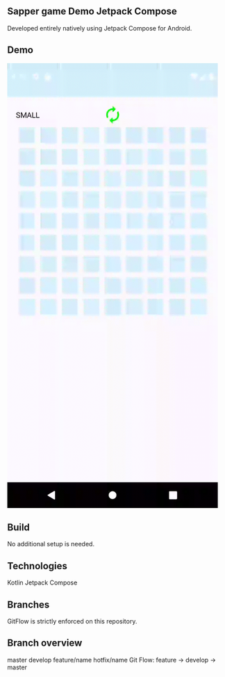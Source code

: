 ## Sapper game Demo Jetpack Compose
Developed entirely natively using Jetpack Compose for Android.

## Demo
![](demo.gif)

## Build
No additional setup is needed.

## Technologies
Kotlin
Jetpack Compose
## Branches
GitFlow is strictly enforced on this repository.

## Branch overview
master
develop
feature/name
hotfix/name
Git Flow:
feature -> develop -> master